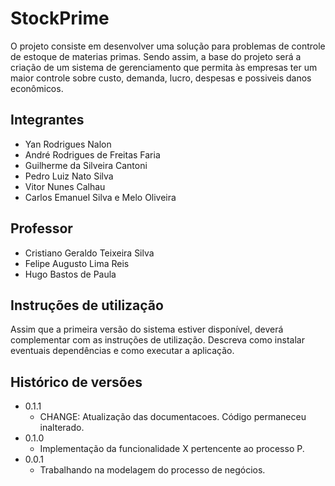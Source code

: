 # StockPrime

O projeto consiste em desenvolver uma solução para problemas de controle de estoque de materias primas. Sendo assim, a base do projeto será a criação de um sistema de gerenciamento que permita às empresas ter um maior controle sobre custo, demanda, lucro, despesas e possiveis danos econômicos.

## Integrantes

* Yan Rodrigues Nalon
* André Rodrigues de Freitas Faria
* Guilherme da Silveira Cantoni
* Pedro Luiz Nato Silva
* Vitor Nunes Calhau
* Carlos Emanuel Silva e Melo Oliveira

## Professor

* Cristiano Geraldo Teixeira Silva
* Felipe Augusto Lima Reis
* Hugo Bastos de Paula

## Instruções de utilização

Assim que a primeira versão do sistema estiver disponível, deverá complementar com as instruções de utilização. Descreva como instalar eventuais dependências e como executar a aplicação.

## Histórico de versões

* 0.1.1
    * CHANGE: Atualização das documentacoes. Código permaneceu inalterado.
* 0.1.0
    * Implementação da funcionalidade X pertencente ao processo P.
* 0.0.1
    * Trabalhando na modelagem do processo de negócios.

